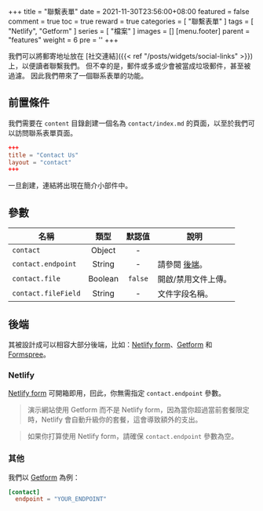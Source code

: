 +++
title = "聯繫表單"
date = 2021-11-30T23:56:00+08:00
featured = false
comment = true
toc = true
reward = true
categories = [
  "聯繫表單"
]
tags = [
  "Netlify",
  "Getform"
]
series = [
  "檔案"
]
images = []
[menu.footer]
  parent = "features"
  weight = 6
  pre = '<i class="fas fa-fw fa-question-circle"></i>'
+++

我們可以將郵寄地址放在 [社交連結]({{< ref "/posts/widgets/social-links" >}})上，以便讀者聯繫我們。 但不幸的是，郵件或多或少會被當成垃圾郵件，甚至被過濾。 因此我們帶來了一個聯系表單的功能。

<!--more-->

## 前置條件

我們需要在 `content` 目錄創建一個名為 `contact/index.md` 的頁面，以至於我們可以訪問聯系表單頁面。

```toml
+++
title = "Contact Us"
layout = "contact"
+++
```

一旦創建，連結將出現在簡介小部件中。

## 參數

| 名稱 | 類型 | 默認值 | 說明
|---|:-:|:-:|---
| `contact` | Object | - | 
| `contact.endpoint` | String | - | 請參閱 [後端](#後端)。
| `contact.file` | Boolean | `false` | 開啟/禁用文件上傳。
| `contact.fileField` | String | - | 文件字段名稱。

## 後端

其被設計成可以相容大部分後端，比如：[Netlify form](https://docs.netlify.com/forms/setup)、[Getform](https://getform.io/) 和 [Formspree](https://formspree.io/)。

### Netlify

[Netlify form](https://docs.netlify.com/forms/setup) 可開箱即用，囙此，你無需指定 `contact.endpoint` 參數。

> 演示網站使用 Getform 而不是 Netlify form，因為當你超過當前套餐限定時，Netlify 會自動升級你的套餐，這會導致額外的支出。

> 如果你打算使用 Netlify form，請確保 `contact.endpoint` 參數為空。

### 其他

我們以 [Getform](https://getform.io) 為例：

```toml
[contact]
  endpoint = "YOUR_ENDPOINT"
```
